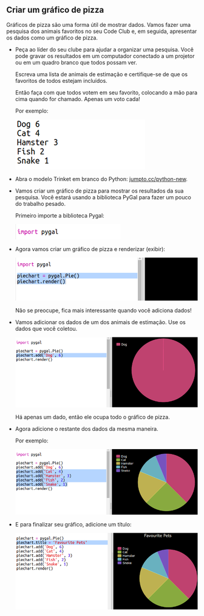 ## Criar um gráfico de pizza

Gráficos de pizza são uma forma útil de mostrar dados. Vamos fazer uma pesquisa dos animais favoritos no seu Code Club e, em seguida, apresentar os dados como um gráfico de pizza.

+ Peça ao líder do seu clube para ajudar a organizar uma pesquisa. Você pode gravar os resultados em um computador conectado a um projetor ou em um quadro branco que todos possam ver.
    
    Escreva uma lista de animais de estimação e certifique-se de que os favoritos de todos estejam incluídos.
    
    Então faça com que todos votem em seu favorito, colocando a mão para cima quando for chamado. Apenas um voto cada!
    
    Por exemplo:
    
    ![screenshot](images/pets-favourite.png)

+ Abra o modelo Trinket em branco do Python: <a href="http://jumpto.cc/python-new" target="_blank">jumpto.cc/python-new</a>.

+ Vamos criar um gráfico de pizza para mostrar os resultados da sua pesquisa. Você estará usando a biblioteca PyGal para fazer um pouco do trabalho pesado.
    
    Primeiro importe a biblioteca Pygal:
    
    ![screenshot](images/pets-pygal.png)

+ Agora vamos criar um gráfico de pizza e renderizar (exibir):
    
    ![screenshot](images/pets-pie.png)
    
    Não se preocupe, fica mais interessante quando você adiciona dados!

+ Vamos adicionar os dados de um dos animais de estimação. Use os dados que você coletou.
    
    ![screenshot](images/pets-add.png)
    
    Há apenas um dado, então ele ocupa todo o gráfico de pizza.

+ Agora adicione o restante dos dados da mesma maneira.
    
    Por exemplo:
    
    ![screenshot](images/pets-add-all.png)

+ E para finalizar seu gráfico, adicione um título:
    
    ![screenshot](images/pets-title.png)
